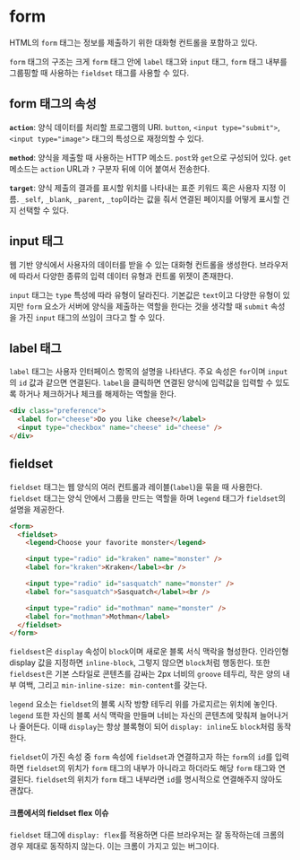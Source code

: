 # form

HTML의 `form` 태그는 정보를 제출하기 위한 대화형 컨트롤을 포함하고 있다.

`form` 태그의 구조는 크게 `form` 태그 안에 `label` 태그와 `input` 태그, `form` 태그 내부를 그룹핑할 때 사용하는 `fieldset` 태그를 사용할 수 있다.

## form 태그의 속성

**`action`**: 양식 데이터를 처리할 프로그램의 URI. `button`, `<input type="submit">`, `<input type="image">` 태그의 특성으로 재정의할 수 있다.

**`method`**: 양식을 제출할 때 사용하는 HTTP 메소드. `post`와 `get`으로 구성되어 있다. `get` 메소드는 `action` URL과 `?` 구분자 뒤에 이어 붙여서 전송한다.

**`target`**: 양식 제출의 결과를 표시할 위치를 나타내는 표준 키워드 혹은 사용자 지정 이름. `_self`, `_blank`, `_parent`, `_top`이라는 값을 줘서 연결된 페이지를 어떻게 표시할 건지 선택할 수 있다.

## input 태그

웹 기반 양식에서 사용자의 데이터를 받을 수 있는 대화형 컨트롤을 생성한다. 브라우저에 따라서 다양한 종류의 입력 데이터 유형과 컨트롤 위젯이 존재한다.

`input` 태그는 `type` 특성에 따라 유형이 달라진다. 기본값은 `text`이고 다양한 유형이 있지만 `form` 요소가 서버에 양식을 제출하는 역할을 한다는 것을 생각할 때 `submit` 속성을 가진 `input` 태그의 쓰임이 크다고 할 수 있다.

## label 태그

`label` 태그는 사용자 인터페이스 항목의 설명을 나타낸다. 주요 속성은 `for`이며 `input`의 `id` 값과 같으면 연결된다. `label`을 클릭하면 연결된 양식에 입력값을 입력할 수 있도록 하거나 체크하거나 체크를 해제하는 역할을 한다.

```html
<div class="preference">
  <label for="cheese">Do you like cheese?</label>
  <input type="checkbox" name="cheese" id="cheese" />
</div>
```

## fieldset

`fieldset` 태그는 웹 양식의 여러 컨트롤과 레이블(`label`)을 묶을 때 사용한다. `fieldset` 태그는 양식 안에서 그룹을 만드는 역할을 하며 `legend` 태그가 `fieldset`의 설명을 제공한다.

```html
<form>
  <fieldset>
    <legend>Choose your favorite monster</legend>

    <input type="radio" id="kraken" name="monster" />
    <label for="kraken">Kraken</label><br />

    <input type="radio" id="sasquatch" name="monster" />
    <label for="sasquatch">Sasquatch</label><br />

    <input type="radio" id="mothman" name="monster" />
    <label for="mothman">Mothman</label>
  </fieldset>
</form>
```

`fieldsest`은 `display` 속성이 `block`이며 새로운 블록 서식 맥락을 형성한다. 인라인형 display 값을 지정하면 `inline-block`, 그렇지 않으면 `block`처럼 행동한다. 또한 `fieldsest`은 기본 스타일로 콘텐츠를 감싸는 2px 너비의 `groove` 테두리, 작은 양의 내부 여백, 그리고 `min-inline-size: min-content`를 갖는다.

`legend` 요소는 `fieldset`의 블록 시작 방향 테두리 위를 가로지르는 위치에 놓인다. `legend` 또한 자신의 블록 서식 맥락을 만들며 너비는 자신의 콘텐츠에 맞춰져 늘어나거나 줄어든다. 이때 `display`는 항상 블록형이 되어 `display: inline`도 `block`처럼 동작한다.

`fieldset`이 가진 속성 중 `form` 속성에 `fieldset`과 연결하고자 하는 `form`의 `id`를 입력하면 `fieldset`의 위치가 `form` 태그의 내부가 아니라고 하더라도 해당 `form` 태그와 연결된다. `fieldset`의 위치가 `form` 태그 내부라면 `id`를 명시적으로 연결해주지 않아도 괜찮다.

#### 크롬에서의 fieldset flex 이슈

`fieldset` 태그에 `display: flex`를 적용하면 다른 브라우저는 잘 동작하는데 크롬의 경우 제대로 동작하지 않는다. 이는 크롬이 가지고 있는 버그이다.
